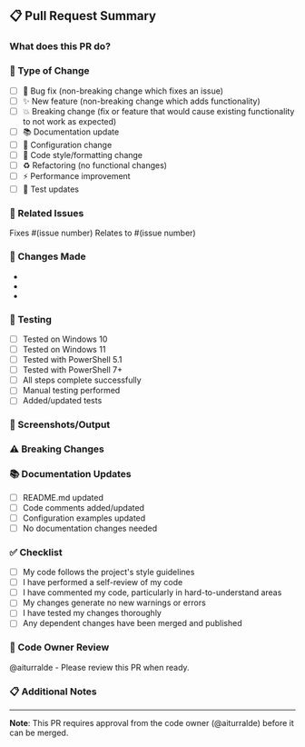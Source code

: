 ## 📋 Pull Request Summary

### What does this PR do?
<!-- Brief description of the changes in this PR -->

### 🎯 Type of Change
<!-- Mark the relevant option with an [x] -->
- [ ] 🐛 Bug fix (non-breaking change which fixes an issue)
- [ ] ✨ New feature (non-breaking change which adds functionality)
- [ ] 💥 Breaking change (fix or feature that would cause existing functionality to not work as expected)
- [ ] 📚 Documentation update
- [ ] 🔧 Configuration change
- [ ] 🎨 Code style/formatting change
- [ ] ♻️ Refactoring (no functional changes)
- [ ] ⚡ Performance improvement
- [ ] 🧪 Test updates

### 🔗 Related Issues
<!-- Link to related issues -->
Fixes #(issue number)
Relates to #(issue number)

### 📝 Changes Made
<!-- List the main changes made in this PR -->
- 
- 
- 

### 🧪 Testing
<!-- Describe how you tested these changes -->
- [ ] Tested on Windows 10
- [ ] Tested on Windows 11
- [ ] Tested with PowerShell 5.1
- [ ] Tested with PowerShell 7+
- [ ] All steps complete successfully
- [ ] Manual testing performed
- [ ] Added/updated tests

### 📸 Screenshots/Output
<!-- If applicable, add screenshots or command output -->

### ⚠️ Breaking Changes
<!-- If this is a breaking change, describe what users need to do -->

### 📚 Documentation Updates
<!-- List any documentation changes -->
- [ ] README.md updated
- [ ] Code comments added/updated
- [ ] Configuration examples updated
- [ ] No documentation changes needed

### ✅ Checklist
<!-- Mark completed items with [x] -->
- [ ] My code follows the project's style guidelines
- [ ] I have performed a self-review of my code
- [ ] I have commented my code, particularly in hard-to-understand areas
- [ ] My changes generate no new warnings or errors
- [ ] I have tested my changes thoroughly
- [ ] Any dependent changes have been merged and published

### 🎯 Code Owner Review
<!-- This section is for code owner use -->
@aiturralde - Please review this PR when ready.

### 📋 Additional Notes
<!-- Add any additional notes, concerns, or context -->

---
**Note**: This PR requires approval from the code owner (@aiturralde) before it can be merged.
